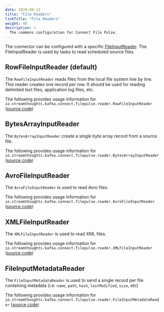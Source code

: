 ```yaml
---
date: 2020-08-12
title: "File Readers"
linkTitle: "File Readers"
weight: 40
description: >
  The commons configuration for Connect File Pulse.
---
```


The connector can be configured with a specific [FileInputReader](https://github.com/streamthoughts/kafka-connect-file-pulse/blob/master/connect-file-pulse-api/src/main/java/io/streamthoughts/kafka/connect/filepulse/reader/FileInputReader.java).
The FileInputReader is used by tasks to read scheduled source files.

## RowFileInputReader (default)

The `RowFileInputReader` reads files from the local file system line by line.
This reader creates one record per row. It should be used for reading delimited text files, application log files, etc.

The following provides usage information for `io.streamthoughts.kafka.connect.filepulse.reader.RowFileInputReader` ([source code](https://github.com/streamthoughts/kafka-connect-file-pulse/blob/master/connect-file-pulse-plugin/src/main/java/io/streamthoughts/kafka/connect/filepulse/reader/RowFileInputReader.java))

## BytesArrayInputReader

The `BytesArrayInputReader` create a single byte array record from a source file.

The following provides usage information for `io.streamthoughts.kafka.connect.filepulse.reader.BytesArrayInputReader` ([source code](https://github.com/streamthoughts/kafka-connect-file-pulse/blob/master/connect-file-pulse-plugin/src/main/java/io/streamthoughts/kafka/connect/filepulse/reader/BytesArrayInputReader.java))

## AvroFileInputReader

The `AvroFileInputReader` is used to read Avro files.

The following provides usage information for `io.streamthoughts.kafka.connect.filepulse.reader.AvroFileInputReader` ([source code](https://github.com/streamthoughts/kafka-connect-file-pulse/blob/master/connect-file-pulse-plugin/src/main/java/io/streamthoughts/kafka/connect/filepulse/reader/AvroFileInputReader.java))

## XMLFileInputReader

The `XMLFileInputReader` is used to read XML files.

The following provides usage information for `io.streamthoughts.kafka.connect.filepulse.reader.XMLFileInputReader` ([source code](https://github.com/streamthoughts/kafka-connect-file-pulse/blob/master/connect-file-pulse-plugin/src/main/java/io/streamthoughts/kafka/connect/filepulse/reader/XMLFileInputReader.java))

## FileInputMetadataReader

The `FileInputMetadataReader` is used to send a single record per file containing metadata (i.e: `name`, `path`, `hash`, `lastModified`, `size`, etc)

The following provides usage information for `io.streamthoughts.kafka.connect.filepulse.reader.FileInputMetadataReader` ([source code](https://github.com/streamthoughts/kafka-connect-file-pulse/blob/master/connect-file-pulse-plugin/src/main/java/io/streamthoughts/kafka/connect/filepulse/reader/FileInputMetadataReader.java))